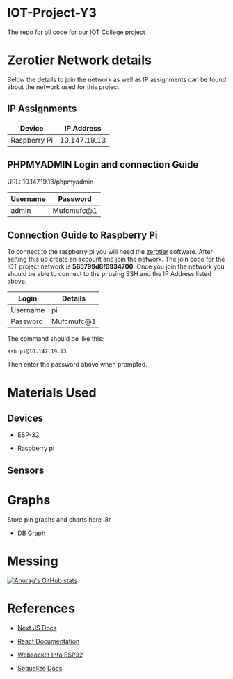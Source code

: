 
# IOT-Project-Y3

  

  

The repo for all code for our IOT College project

  

  

  

# Zerotier Network details

  

Below the details to join the network as well as IP assignments can be found about the network used for this project.

  

## IP Assignments
|Device| IP Address  |
|--|--|
| Raspberry Pi | 10.147.19.13 |

## PHPMYADMIN Login and connection Guide
URL: 10.147.19.13/phpmyadmin

| Username | Password |
|--|--|
| admin | Mufcmufc@1 |


## Connection Guide to Raspberry Pi
To connect to the raspberry pi you will need the [zerotier](https://www.zerotier.com/download/) software. After setting this up create an account and join the network. The join code for the IOT project network is **565799d8f6934700**. Once you join the network you should be able to connect to the pi using SSH and the IP Address listed above.

|Login| Details  |
|--|--|
| Username | pi |
| Password | Mufcmufc@1 |

The command should be like this:

    ssh pi@10.147.19.13
Then enter the password above when prompted.


  

# Materials Used

  

  

## Devices

  

  

- ESP-32

  

- Raspberry pi

  

  

## Sensors

  

  

# Graphs

  

Store pin graphs and charts here l8r

  

-  [DB Graph](https://app.dbdesigner.net/designer/schema/492615)

# Messing

[![Anurag's GitHub stats](https://github-readme-stats.vercel.app/api?username=Das-Horn)](https://github.com/anuraghazra/github-readme-stats)

# References

  

-  [Next JS Docs](https://nextjs.org/docs)

-  [React Documentation](https://reactjs.org/docs/getting-started.html)

-  [Websocket Info ESP32](https://youtu.be/_Z9Axfh6AEU)

-  [Sequelize Docs](https://sequelize.org/v7/manual/model-querying-basics.html)
